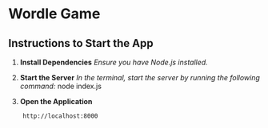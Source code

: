 # Wordle Game

## Instructions to Start the App

1. **Install Dependencies**
   *Ensure you have Node.js installed.*

2. **Start the Server**
   *In the terminal, start the server by running the following command:*
   node index.js
3. **Open the Application**
```   *Once the server is running, open your web browser and navigate to:* 
    http://localhost:8000
